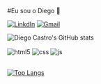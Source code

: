 #Eu sou o Diego 🖖

[![LinkdIn](https://img.shields.io/badge/LinkedIn-0077B5?style=for-the-badge&logo=linkedin&logoColor=white)](https://www.linkedin.com/in/diegocastropereira/)
[![Gmail](	https://img.shields.io/badge/Gmail-D14836?style=for-the-badge&logo=gmail&logoColor=white)](https://youtube.com/c/sujeitoprogramador)

![Diego Castro's GitHub stats](https://github-readme-stats.vercel.app/api?username=diegocastropereira&show_icons=true&theme=radical)

<div style="display: inline_block">
  <img align="center" alt="html5" src="https://img.shields.io/badge/HTML5-E34F26?style=for-the-badge&logo=html5&logoColor=white" />
  <img align="center" alt="css" src="https://img.shields.io/badge/CSS3-1572B6?style=for-the-badge&logo=css3&logoColor=white" />
  <img align="center" alt="js" src="https://img.shields.io/badge/JavaScript-F7DF1E?style=for-the-badge&logo=javascript&logoColor=black" />
</div><br/>

[![Top Langs](https://github-readme-stats.vercel.app/api/top-langs/?username=diegocastropereira&layout=compact)](https://github.com/diegocastropereira/github-readme-stats)
